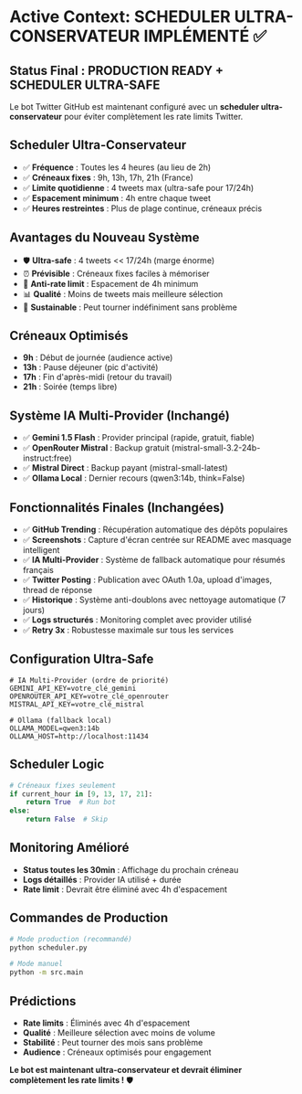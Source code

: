 # Active Context: SCHEDULER ULTRA-CONSERVATEUR IMPLÉMENTÉ ✅

## Status Final : PRODUCTION READY + SCHEDULER ULTRA-SAFE

Le bot Twitter GitHub est maintenant configuré avec un **scheduler ultra-conservateur** pour éviter complètement les rate limits Twitter.

## Scheduler Ultra-Conservateur
- ✅ **Fréquence** : Toutes les 4 heures (au lieu de 2h)
- ✅ **Créneaux fixes** : 9h, 13h, 17h, 21h (France)
- ✅ **Limite quotidienne** : 4 tweets max (ultra-safe pour 17/24h)
- ✅ **Espacement minimum** : 4h entre chaque tweet
- ✅ **Heures restreintes** : Plus de plage continue, créneaux précis

## Avantages du Nouveau Système
- 🛡️ **Ultra-safe** : 4 tweets << 17/24h (marge énorme)
- ⏰ **Prévisible** : Créneaux fixes faciles à mémoriser
- 🚫 **Anti-rate limit** : Espacement de 4h minimum
- 📊 **Qualité** : Moins de tweets mais meilleure sélection
- 🔄 **Sustainable** : Peut tourner indéfiniment sans problème

## Créneaux Optimisés
- **9h** : Début de journée (audience active)
- **13h** : Pause déjeuner (pic d'activité)
- **17h** : Fin d'après-midi (retour du travail)
- **21h** : Soirée (temps libre)

## Système IA Multi-Provider (Inchangé)
- ✅ **Gemini 1.5 Flash** : Provider principal (rapide, gratuit, fiable)
- ✅ **OpenRouter Mistral** : Backup gratuit (mistral-small-3.2-24b-instruct:free)
- ✅ **Mistral Direct** : Backup payant (mistral-small-latest)
- ✅ **Ollama Local** : Dernier recours (qwen3:14b, think=False)

## Fonctionnalités Finales (Inchangées)
- ✅ **GitHub Trending** : Récupération automatique des dépôts populaires
- ✅ **Screenshots** : Capture d'écran centrée sur README avec masquage intelligent
- ✅ **IA Multi-Provider** : Système de fallback automatique pour résumés français
- ✅ **Twitter Posting** : Publication avec OAuth 1.0a, upload d'images, thread de réponse
- ✅ **Historique** : Système anti-doublons avec nettoyage automatique (7 jours)
- ✅ **Logs structurés** : Monitoring complet avec provider utilisé
- ✅ **Retry 3x** : Robustesse maximale sur tous les services

## Configuration Ultra-Safe
```env
# IA Multi-Provider (ordre de priorité)
GEMINI_API_KEY=votre_clé_gemini
OPENROUTER_API_KEY=votre_clé_openrouter
MISTRAL_API_KEY=votre_clé_mistral

# Ollama (fallback local)
OLLAMA_MODEL=qwen3:14b
OLLAMA_HOST=http://localhost:11434
```

## Scheduler Logic
```python
# Créneaux fixes seulement
if current_hour in [9, 13, 17, 21]:
    return True  # Run bot
else:
    return False  # Skip
```

## Monitoring Amélioré
- **Status toutes les 30min** : Affichage du prochain créneau
- **Logs détaillés** : Provider IA utilisé + durée
- **Rate limit** : Devrait être éliminé avec 4h d'espacement

## Commandes de Production
```bash
# Mode production (recommandé)
python scheduler.py

# Mode manuel
python -m src.main
```

## Prédictions
- **Rate limits** : Éliminés avec 4h d'espacement
- **Qualité** : Meilleure sélection avec moins de volume
- **Stabilité** : Peut tourner des mois sans problème
- **Audience** : Créneaux optimisés pour engagement

**Le bot est maintenant ultra-conservateur et devrait éliminer complètement les rate limits !** 🛡️